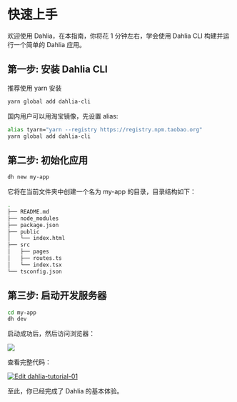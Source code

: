 # 快速上手

欢迎使用 Dahlia，在本指南，你将花 1 分钟左右，学会使用 Dahlia CLI 构建并运行一个简单的 Dahlia 应用。

## 第一步: 安装 Dahlia CLI

推荐使用 yarn 安装

```bash
yarn global add dahlia-cli
```

国内用户可以用淘宝镜像，先设置 alias:

```bash
alias tyarn="yarn --registry https://registry.npm.taobao.org"
yarn global add dahlia-cli
```

## 第二步: 初始化应用

```bash
dh new my-app
```

它将在当前文件夹中创建一个名为 my-app 的目录，目录结构如下：

```bash
.
├── README.md
├── node_modules
├── package.json
├── public
│   └── index.html
├── src
│   ├── pages
│   ├── routes.ts
│   └── index.tsx
└── tsconfig.json
```

## 第三步: 启动开发服务器

```bash
cd my-app
dh dev
```

启动成功后，然后访问浏览器：

![](http://forsigner.com/images/dahlia/dahlia-app.png)


查看完整代码：

[![Edit dahlia-tutorial-01](https://codesandbox.io/static/img/play-codesandbox.svg)](https://codesandbox.io/s/k570o3p4jo)

至此，你已经完成了 Dahlia 的基本体验。

